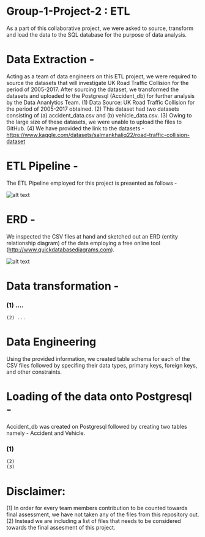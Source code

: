 # Group-1-Project-2 : ETL 

As a part of this collaborative project, we were asked to source, transform and load the data to the SQL database for the purpose of data analysis.

# Data Extraction - 
Acting as a team of data engineers on this ETL project, we were required to source the datasets that will investigate UK Road Traffic Collision for the period of 2005-2017. After sourcing the dataset, we transformed the datasets and uploaded to the Postgresql (Accident_db) for further analysis by the Data Ananlytics Team.
   (1) Data Source: UK Road Traffic Collision for the period of 2005-2017 obtained. 
   (2) This dataset had two datasets consisting of (a) accident_data.csv and (b) vehicle_data.csv. 
   (3) Owing to the large size of these datasets, we were unable to upload the files to GitHub.
   (4) We have provided the link to the datasets - https://www.kaggle.com/datasets/salmankhaliq22/road-traffic-collision-dataset
   
# ETL Pipeline - 
The ETL Pipeline employed for this project is presented as follows - 

![alt text](https://github.com/hibaaaldubai/Group-1-Project-2/blob/main/ETL%20Diagram.png)

# ERD -
We inspected the CSV files at hand and sketched out an ERD (entity relationship diagram) of the data employing a free online tool (http://www.quickdatabasediagrams.com). 

![alt text](https://github.com/hibaaaldubai/Group-1-Project-2/blob/main/ERD%20diagram%202.png)

# Data transformation - 
### (1) ....
    (2) ...


# Data Engineering
Using the provided information, we created table schema for each of the CSV files followed by specifing their data types, primary keys, foreign keys, and other constraints.


# Loading of the data onto Postgresql - 
Accident_db was created on Postgresql followed by creating two tables namely - Accident and Vehicle. 
### (1) 
    (2) 
    (3)


# Disclaimer: 
  (1) In order for every team members contribution to be counted towards final assessment, we have not taken any of the files from this repository out.             
  (2) Instead we are including a list of files that needs to be considered towards the final assesment of this project.

